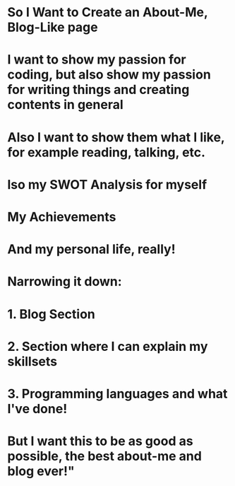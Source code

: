 # So I Want to Create an About-Me, Blog-Like page
# I want to show my passion for coding, but also show my passion for writing things and creating contents in general
# Also I want to show them what I like, for example reading, talking, etc.
# lso my SWOT Analysis for myself
# My Achievements
# And my personal life, really!

# Narrowing it down:
# 1. Blog Section
# 2. Section where I can explain my skillsets
# 3. Programming languages and what I've done!

# But I want this to be as good as possible, the best about-me and blog ever!"

